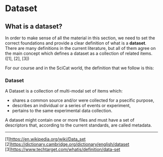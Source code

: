 # Dataset

## What is a dataset?

In order to make sense of all the material in this section, we need to set the correct foundations and provide a clear definition of what is a __dataset__.
There are many definitions in the current literature, but all of them agree on the main concept which defines a dataset as a collection of related items.([1], [2], [3])

For our course and in the SciCat world, the definition that we follow is this:

### Dataset

A Dataset is a collection of multi-modal set of items which:
- shares a common source and/or were collected for a psecific purpose, 
- describes an individual or a series of events or experiment, 
- pertains to the same experimental data collection.  

A dataset might contain one or more files and must have a set of descriptors that, according to the current standards, are called metadata.  

____
[1]<https://en.wikipedia.org/wiki/Data_set>  
[2]<https://dictionary.cambridge.org/dictionary/english/dataset>  
[3]<https://www.techtarget.com/whatis/definition/data-set>  